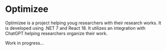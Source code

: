 # Optimizee

Optimizee is a project helping youg researchers with their research works.
It is developed using .NET 7 and React 18. It utilizes an integration with ChatGPT helping researchers organize their work.

Work in progress...
